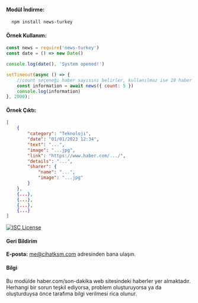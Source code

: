 #### Modül İndirme:

```bash
  npm install news-turkey
```

#### Örnek Kullanım:
```js
const news = require('news-turkey')
const date = () => new Date()

console.log(date(), 'System opened!')

setTimeout(async () => {
    //count seçeneği haber sayısını belirler, kullanılmaz ise 20 haber gönderilir.
    const information = await news({ count: 5 })
    console.log(information)
}, 2000);
```

#### Örnek Çıktı:
```json
[
    {
        "category": "Teknoloji",
        "date": "01/01/2023 12:34",
        "text": "...",
        "image": "...jpg",
        "link": "https://www.haber.com/.../",
        "details": "...",
        "sharer": {
            "name": "...",
            "image": "...jpg"
        }
    },
    {...},
    {...},
    {...},
    {...}
]
```

[![ISC License](https://img.shields.io/badge/License-ISC-green.svg)](https://choosealicense.com/licenses/isc/)

#### Geri Bildirim

**E-posta:** me@cihatksm.com adresinden bana ulaşın.

#### Bilgi

Bu modülde haber.com/son-dakika web sitesindeki haberler yer almaktadır.
<br>
Herhangi bir sorun teşkil ediyorsa, problem oluşturuyorsa ya da oluşturduysa önce tarafıma bilgi verilmesi rica olunur.